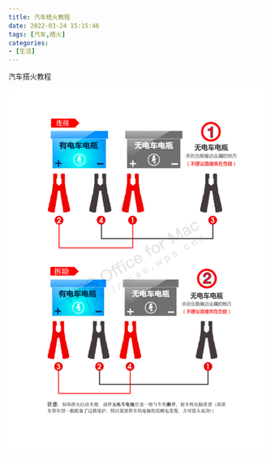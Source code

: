 ```yaml
---
title: 汽车搭火教程
date: 2022-03-24 15:15:46
tags: [汽车,搭火]
categories:
- [生活]
---
```


汽车搭火教程

![gradle-publish-plugin.png](car-start/start.png)

<!--more-->
